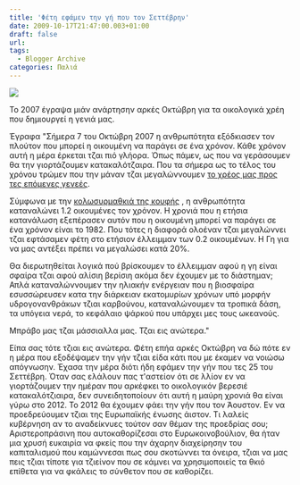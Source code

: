 ```yaml
---
title: 'Φέτη εφάμεν την γή που τον Σεττέβρην'
date: 2009-10-17T21:47:00.003+01:00
draft: false
url: 
tags:
  - Blogger Archive
categories: Παλιά
---
```


[![](https://blogger.googleusercontent.com/img/b/R29vZ2xl/AVvXsEiDsUaNiymky2Xdxa-MY8mXDT7B1HkYMpiyRzXj7kf90FWol-gIZBXnmEBp6rdfXIhst5WECtv5ELu16pQ9sb8n-8XRH1e0R0nJqOY0LDa7_VMzvDrtftM85qOIVW7VNkHUlI06maJHe7I/s400/Image+60.png)](http://www.footprintnetwork.org/en/index.php/GFN/)  
  
Το 2007 έγραψα μιάν ανάρτησην αρκές Οκτώβρη για τα οικολογικά χρέη που δημιουργεί η γενιά μας.

  
  
Έγραφα "Σήμερα 7 του Οκτώβρη 2007 η ανθρωπότητα εξόδκιασεν τον πλούτον που μπορεί η οικουμένη να παράγει σε ένα χρόνον. Κάθε χρόνον αυτή η μέρα έρκεται τζαι πιό γλήορα. Όπως πάμεν, ως που να γεράσουμεν θα την γιορτάζουμεν κατακαλότζαιρα. Που τα σήμερα ως το τέλος του χρόνου τρώμεν που την μάναν τζαι μεγαλώννουμεν [το χρέος μας προς τες επόμενες γενεές](http://www.footprintnetwork.org/gfn_sub.php?content=overshoot).  
  
  
Σύμφωνα με την [κολωσυρμαθκιά της κουφής](http://www.footprintnetwork.org/) , η ανθρωπότητα καταναλώνει 1.2 οικουμένες τον χρόνον. Η χρονιά που η ετήσια κατανάλωση εξεπέρασεν αυτόν που η οικουμένη μπορεί να παράγει σε ένα χρόνον είναι το 1982. Που τότες η διαφορά ολοέναν τζαι μεγαλώννει τζαι εφτάσαμεν φέτη στο ετήσιον έλλειμμαν των 0.2 οικουμένων. Η Γη για να μας αντέξει πρέπει να μεγαλώσει κατά 20%.  
  
Θα διερωτηθείται λογικά πού βρίσκουμεν το έλλειμμαν αφού η γη είναι σφαίρα τζαι αφού αλίσιη βερίσιη ακόμα δεν έχουμεν με το διάστημαν; Απλά καταναλώννουμεν την ηλιακήν ενέργειαν που η βιοσφαίρα εσυσσώρευσεν κατα την διάρκειαν εκατομυρίων χρόνων υπό μορφήν υδρογονανθράκων τζιαι καρβούνου, καταναλώνουμεν τα τροπικά δάση, τα υπόγεια νερά, το κεφάλαιο ψάρκού που υπάρχει μες τους ωκεανούς.  
  
Μπράβο μας τζαι μάσσιαλλα μας. Τζαι εις ανώτερα."  
  
Είπα σας τότε τζιαι εις ανώτερα. Φέτη επήα αρκές Οκτώβρη να δώ πότε εν η μέρα που εξοδέψαμεν την γήν τζιαι είδα κάτι που με έκαμεν να νοιώσω απόγνωσην. Έχασα την μέρα διότι ήδη εφάμεν την γήν που τες 25 του Σεττέβρη. Όταν σας ελάλουν πας τ'αστείον ότι σε λλίον εν να γιορτάζουμεν την ημέραν που αρκέφκει το οικολογικόν βερεσιέ κατακαλότζιαιρα, δεν συνειδητοποίουν ότι αυτή η μαύρη χρονιά θα είναι γύρω στο 2012. Το 2012 θα έχουμεν φάει την γήν που τον Άουστον. Εν να προεδρεύουμεν τζιαι της Ευρωπαϊκής ένωσης άιστον. Τι λαλείς κυβέρνηση αν το αναδείκνυες τούτον σαν θέμαν της προεδρίας σου; Αριστεροπράσινη που αυτοκαθορίζεσαι στο Ευρωκοινοβούλιον, θα ήταν μια χρυσή ευκαιρία να φκείς που την άχαρην διαχείρησην του καπιταλισμού που καμώννεσαι πως σου σκοτώννει τα όνειρα, τζιαι να μας πεις τζιαι τίποτε για τζιείνον που σε κάμνει να χρησιμοποιείς τα θκιό επίθετα για να φκάλεις το σύνθετον που σε καθορίζει.
